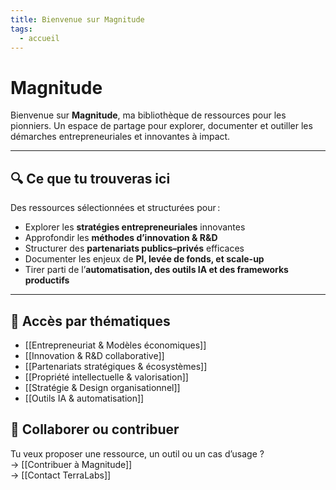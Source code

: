 ```yaml
---
title: Bienvenue sur Magnitude
tags:
  - accueil
---
```


# Magnitude

Bienvenue sur **Magnitude**, ma bibliothèque de ressources pour les pionniers.  Un espace de partage pour explorer, documenter et outiller les démarches entrepreneuriales et innovantes à impact.

---

## 🔍 Ce que tu trouveras ici

Des ressources sélectionnées et structurées pour :

- Explorer les **stratégies entrepreneuriales** innovantes  
- Approfondir les **méthodes d’innovation & R&D**  
- Structurer des **partenariats publics–privés** efficaces  
- Documenter les enjeux de **PI, levée de fonds, et scale-up**  
- Tirer parti de l’**automatisation, des outils IA et des frameworks productifs**

---

## 📁 Accès par thématiques

- [[Entrepreneuriat & Modèles économiques]]
- [[Innovation & R&D collaborative]]
- [[Partenariats stratégiques & écosystèmes]]
- [[Propriété intellectuelle & valorisation]]
- [[Stratégie & Design organisationnel]]
- [[Outils IA & automatisation]]

## 🤝 Collaborer ou contribuer

Tu veux proposer une ressource, un outil ou un cas d’usage ?  
→ [[Contribuer à Magnitude]]  
→ [[Contact TerraLabs]]
